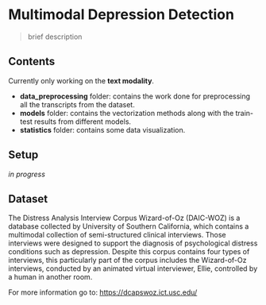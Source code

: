 # Multimodal Depression Detection
> brief description

## Contents
Currently only working on the <b>text modality</b>.
- <b>data_preprocessing</b> folder: contains the work done for preprocessing all the transcripts from the dataset.
- <b>models</b> folder: contains the vectorization methods along with the train-test results from different models.
- <b>statistics</b> folder: contains some data visualization. 

## Setup
_in_ _progress_

## Dataset
The Distress Analysis Interview Corpus Wizard-of-Oz (DAIC-WOZ) is a database collected by University of Southern California, which contains a multimodal collection of semi-structured clinical interviews. Those interviews were designed to support the diagnosis of psychological distress conditions such as depression. Despite this corpus contains four types of interviews, this particularly part of the corpus includes the Wizard-of-Oz interviews, conducted by an animated virtual interviewer, Ellie, controlled by a human in another room.

For more information go to: https://dcapswoz.ict.usc.edu/

